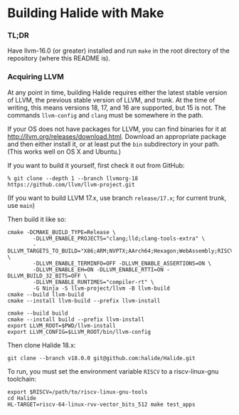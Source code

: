 
# Building Halide with Make

### TL;DR

Have llvm-16.0 (or greater) installed and run `make` in the root directory of
the repository (where this README is).

### Acquiring LLVM

At any point in time, building Halide requires either the latest stable version
of LLVM, the previous stable version of LLVM, and trunk. At the time of writing,
this means versions 18, 17, and 16 are supported, but 15 is not. The commands
`llvm-config` and `clang` must be somewhere in the path.

If your OS does not have packages for LLVM, you can find binaries for it at
http://llvm.org/releases/download.html. Download an appropriate package and then
either install it, or at least put the `bin` subdirectory in your path. (This
works well on OS X and Ubuntu.)

If you want to build it yourself, first check it out from GitHub:

```
% git clone --depth 1 --branch llvmorg-18 https://github.com/llvm/llvm-project.git
```

(If you want to build LLVM 17.x, use branch `release/17.x`; for current trunk,
use `main`)

Then build it like so:

```
cmake -DCMAKE_BUILD_TYPE=Release \
        -DLLVM_ENABLE_PROJECTS="clang;lld;clang-tools-extra" \
        -DLLVM_TARGETS_TO_BUILD="X86;ARM;NVPTX;AArch64;Hexagon;WebAssembly;RISCV" \
        -DLLVM_ENABLE_TERMINFO=OFF -DLLVM_ENABLE_ASSERTIONS=ON \
        -DLLVM_ENABLE_EH=ON -DLLVM_ENABLE_RTTI=ON -DLLVM_BUILD_32_BITS=OFF \
        -DLLVM_ENABLE_RUNTIMES="compiler-rt" \
        -G Ninja -S llvm-project/llvm -B llvm-build
cmake --build llvm-build
cmake --install llvm-build --prefix llvm-install

cmake --build build
cmake --install build --prefix llvm-install
export LLVM_ROOT=$PWD/llvm-install
export LLVM_CONFIG=$LLVM_ROOT/bin/llvm-config
```

Then clone Halide 18.x:
```
git clone --branch v18.0.0 git@github.com:halide/Halide.git
```

To run, you must set the environment variable `RISCV` to a riscv-linux-gnu toolchain:

```
export $RISCV=/path/to/riscv-linux-gnu-tools
cd Halide
HL-TARGET=riscv-64-linux-rvv-vector_bits_512 make test_apps
```